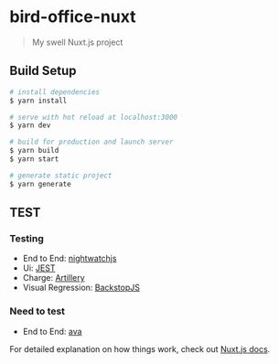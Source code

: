 # bird-office-nuxt

> My swell Nuxt.js project

## Build Setup

```bash
# install dependencies
$ yarn install

# serve with hot reload at localhost:3000
$ yarn dev

# build for production and launch server
$ yarn build
$ yarn start

# generate static project
$ yarn generate
```

## TEST

### Testing

- End to End: [nightwatchjs](https://nightwatchjs.org/)
- Ui: [JEST](https://jestjs.io/)
- Charge: [Artillery](https://artillery.io/)
- Visual Regression: [BackstopJS](https://garris.github.io/BackstopJS/)

### Need to test

- End to End: [ava](https://github.com/avajs/ava)

For detailed explanation on how things work, check out [Nuxt.js docs](https://nuxtjs.org).
